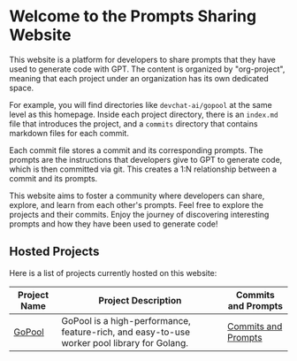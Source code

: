 # Welcome to the Prompts Sharing Website

This website is a platform for developers to share prompts that they have used to generate code with GPT. The content is organized by "org-project", meaning that each project under an organization has its own dedicated space.

For example, you will find directories like `devchat-ai/gopool` at the same level as this homepage. Inside each project directory, there is an `index.md` file that introduces the project, and a `commits` directory that contains markdown files for each commit.

Each commit file stores a commit and its corresponding prompts. The prompts are the instructions that developers give to GPT to generate code, which is then committed via git. This creates a 1:N relationship between a commit and its prompts.

This website aims to foster a community where developers can share, explore, and learn from each other's prompts. Feel free to explore the projects and their commits. Enjoy the journey of discovering interesting prompts and how they have been used to generate code!

## Hosted Projects

Here is a list of projects currently hosted on this website:

| Project Name | Project Description | Commits and Prompts |
| ------------ | ------------------- | ------------ |
| [GoPool](https://github.com/devchat-ai/gopool) | GoPool is a high-performance, feature-rich, and easy-to-use worker pool library for Golang. | [Commits and Prompts](./gopool/index.md) |
